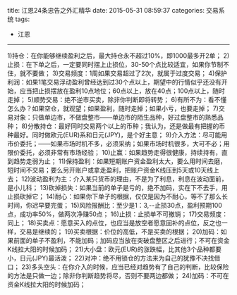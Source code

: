 title: 江恩24条忠告之外汇精华
date: 2015-05-31 08:59:37
categories: 交易系统
tags:
- 江恩
---
1)持仓：在你能够继续盈利之后，最大持仓永不超过10%，即1000最多开2单；
2)止损：在下单之后，一定要同时摆上止损位，30-50个点比较适宜，如果你节制不住，就不要做；
3)交易频度：1周如果交易超过了2次，就属于过度交易；
4)保护利润：如果1笔交易浮动盈利曾经达到过30个点以上，期望中的行情似乎还没有开始，应当把止损摆放在盈利10点地位；60点以上，放在40点；100点以上，随时走掉；
5)顺势交易：绝不逆市买卖，除非你判断即将转势；
6)有所不为：看不懂怎么办？如果空仓，就观望；如果盈利，随时走掉；如果小亏，也要走掉；
7)交易对象：只做单边市，不做盘整市——单边市的陌生品种，好过盘整市的熟悉品种；
8)分散持仓：最好同时交易两个以上的币种；我认为，还是做最有把握的币种最好。同时做欧元(EUR)系和日元(JPY)，是个好主意；
9)介入方法：尽可能用市价委托；——如果市场时机不多，必须采纳；如果市场时机很多，大可不必；用限价委托，必须非常有市场经验；
10)止赢：如果趋势走得很健康，持续持有，直到趋势走弱为止；
11)保持盈利：如果短期账户资金盈利太大，要么用时间去磨，短时间不交易；要么另开账户或拿走盈利，把账户资金K线压到5天或10天线上去；
12)波动盈利为主：介入某只货币的理由，不是为了利息，利息在波动面前，是小儿科；
13)砍掉损失：如果当前的单子是亏的，绝不加码，实在下不去手，用止损砍掉它；
14)耐心：如果你下单子的根据，仅仅是因为不耐心，等不了那么长时间，你迟早要完蛋；
15)风险报酬比：至少是1：3,--止损30点，盈利预期100点，成功率50%，做两次净赚50点；
16)止损：止损单不可撤销；
17)交易频度：同上；
18)买卖点：愿意买入的点位，也应当是放空者愿意回补的点位，反之也一样，交易是继续的；
19)买卖根据：价位的高低，不是买卖的根据；
20)加码：如果前面的单子不盈利，不能加码；加码应当放在突破盘整区之后进行；不可在资金K线拉大阳的时候加码；
21)大小盘：欧元(EUR)的涨跌幅，比其他3个品种都要小，日元(JPY)最活泼；
22)对冲：绝不用锁仓的方法来为自己的犹豫不决找借口；
23)多头空头：在你介入的时候，应当已经对趋势有了自己的判断，比较保险的方法是只做一边；除非你判断趋势将尽，否则不要两边都做；
24)加码：不可在资金K线拉大阳的时候加码；

